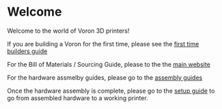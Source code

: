 # Welcome

Welcome to the world of Voron 3D printers!

If you are building a Voron for the first time, please see the [first time builders guide](./support/first_time_guide.md)

For the Bill of Materials / Sourcing Guide, please to the the [main website](http://vorondesign.com)

For the hardware assmelby guides, please go to the [assembly guides](./assembly)

Once the hardware assembly is complete, please go to the [setup guide](./setup/README.md) to go from assembled hardware to a working printer.
